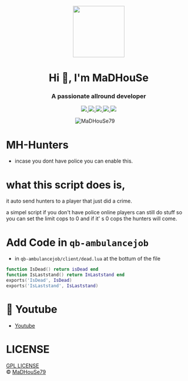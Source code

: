 <p align="center">
    <img width="140" src="https://icons.iconarchive.com/icons/iconarchive/red-orb-alphabet/128/Letter-M-icon.png" />  
    <h1 align="center">Hi 👋, I'm MaDHouSe</h1>
    <h3 align="center">A passionate allround developer </h3>    
</p>

<p align="center">
  <a href="https://github.com/MaDHouSe79/mh-intercom/issues">
    <img src="https://img.shields.io/github/issues/MaDHouSe79/mh-hunters"/> 
  </a>
  <a href="https://github.com/MaDHouSe79/mh-intercom/watchers">
    <img src="https://img.shields.io/github/watchers/MaDHouSe79/mh-hunters"/> 
  </a> 
  <a href="https://github.com/MaDHouSe79/mh-hunters/network/members">
    <img src="https://img.shields.io/github/forks/MaDHouSe79/mh-hunters"/> 
  </a>  
  <a href="https://github.com/MaDHouSe79/mh-hunters/stargazers">
    <img src="https://img.shields.io/github/stars/MaDHouSe79/mh-hunters?color=white"/> 
  </a>
  <a href="https://github.com/MaDHouSe79/mh-hunters/blob/main/LICENSE">
    <img src="https://img.shields.io/github/license/MaDHouSe79/mh-hunters?color=black"/> 
  </a>      
</p>

<p align="center">
    <img src="https://komarev.com/ghpvc/?username=MaDHouSe79&label=Profile%20views&color=3464eb&style=for-the-badge&logo=star&abbreviated=true" alt="MaDHouSe79" style="padding-right:20px;" />
</p>

# MH-Hunters
- incase you dont have police you can enable this.

# what this script does is,
it auto send hunters to a player that just did a crime.

a simpel script if you don't have police online
players can still do stuff so you can set the limit cops to 0
and if it' s 0 cops the hunters will come.

# Add Code in `qb-ambulancejob`
- in `qb-ambulancejob/client/dead.lua` at the bottum of the file
```lua
function IsDead() return isDead end
function IsLaststand() return InLaststand end
exports('IsDead', IsDead)
exports('IsLaststand', IsLaststand)
```

# 🙈 Youtube
- [Youtube](https://www.youtube.com/channel/UC6431XeIqHjswry5OYtim0A)

# LICENSE
[GPL LICENSE](./LICENSE)<br />
&copy; [MaDHouSe79](https://www.youtube.com/@MaDHouSe79)
